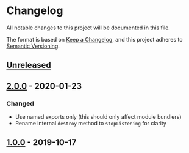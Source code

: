 # Changelog
All notable changes to this project will be documented in this file.

The format is based on [Keep a Changelog](https://keepachangelog.com/en/1.0.0/),
and this project adheres to [Semantic Versioning](https://semver.org/spec/v2.0.0.html).

## [Unreleased]

[Unreleased]: https://github.com/acstll/regierung

## [2.0.0] - 2020-01-23

[2.0.0]: https://github.com/acstll/regierung/releases/tag/v2.0.0

### Changed
- Use named exports only (this should only affect module bundlers)
- Rename internal `destroy` method to `stopListening` for clarity

## [1.0.0] - 2019-10-17

[1.0.0]: https://github.com/acstll/regierung/releases/tag/v1.0.0
